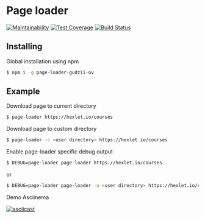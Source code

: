 # Page loader
[![Maintainability](https://api.codeclimate.com/v1/badges/3b3a27ed5ee98268b22a/maintainability)](https://codeclimate.com/github/gudzii-ov/project-lvl3-s444/maintainability)
[![Test Coverage](https://api.codeclimate.com/v1/badges/3b3a27ed5ee98268b22a/test_coverage)](https://codeclimate.com/github/gudzii-ov/project-lvl3-s444/test_coverage)
[![Build Status](https://travis-ci.org/gudzii-ov/project-lvl3-s444.svg?branch=master)](https://travis-ci.org/gudzii-ov/project-lvl3-s444)

## Installing

Global installation using npm

```bash
$ npm i -g page-loader-gudzii-ov
```

## Example

Download page to current directory

```bash
$ page-loader https://hexlet.io/courses
```

Download page to custom directory

```bash
$ page-loader -o <user directory> https://hexlet.io/courses
```

Enable page-loader specific debug output

```bash
$ DEBUG=page-loader page-loader https://hexlet.io/courses
```
or
```bash
$ DEBUG=page-loader page-loader -o <user directory> https://hexlet.io/courses
```

Demo Asciinema

[![asciicast](https://asciinema.org/a/238697.png)](https://asciinema.org/a/238697)